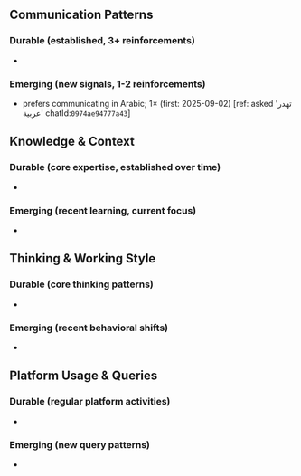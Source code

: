 ## Communication Patterns
### Durable (established, 3+ reinforcements)
-

### Emerging (new signals, 1-2 reinforcements)
- prefers communicating in Arabic; 1× (first: 2025-09-02) [ref: asked 'تهدر عربية' chatId:`0974ae94777a43`]

## Knowledge & Context
### Durable (core expertise, established over time)
-

### Emerging (recent learning, current focus)
-

## Thinking & Working Style
### Durable (core thinking patterns)
-

### Emerging (recent behavioral shifts)
-

## Platform Usage & Queries
### Durable (regular platform activities)
-

### Emerging (new query patterns)
-